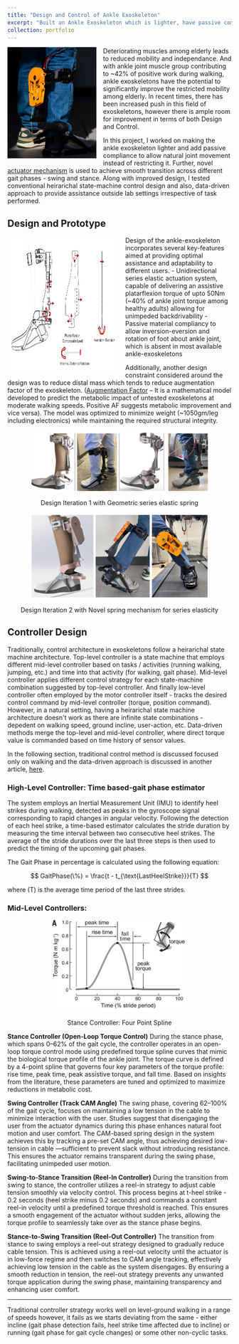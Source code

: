 ```yaml
---
title: "Design and Control of Ankle Exoskeleton"
excerpt: "Built an Ankle Exoskeleton which is lighter, have passive compliance to allow natural joint movement and features novel actuator for near zero-impedance for backdrivability. Skills: CAD, Python, Object-Oriented Programming, State-estimation, Kalman Filter, Finite State Machines, CNC-Machining, Composites, 3D Printing"
collection: portfolio
---
```

<img align="left" width="200" height="250" src="/images/Intro_Exo.jpg" style="padding-right: 15px; padding-bottom: 15px;">
Deteriorating muscles among elderly leads to reduced mobility and independance. And with ankle joint muscle group contributing to ~42% of positive work during walking, ankle exoskeletons have the potential to significantly improve the restricted mobility among elderly. In recent times, there has been increased push in this field of exoskeletons, however there is ample room for improvement in terms of both Design and Control. 

In this project, I worked on making the ankle exoskeleton lighter and add passive compliance to allow natural joint movement instead of restricting it. Further, novel [actuator mechanism](https://gupta-divy.github.io/portfolio/portfolio-1/) is used to achieve smooth transition across different gait phases - swing and stance. Along with improved design, I tested conventional heirarichal state-machine control design and also, data-driven approach to provide assistance outside lab settings irrespective of task performed.

## Design and Prototype
<img align="left" width="250" height="300" src="/images/p2_ankleExo_forces.jpg" style="padding-right: 15px; padding-bottom: 15px;">
Design of the ankle-exoskeleton incorporates several key-features aimed at providing optimal assistance and adaptability to different users. 
- Unidirectional series elastic actuation system, capable of delivering an assistive platarflexion torque of upto 50Nm (~40% of ankle joint torque among healthy adults) allowing for unimpeded backdrivability
- Passive material compliancy to allow inversion-eversion and rotation of foot about ankle joint, which is absent in most available ankle-exoskeletons 

Additionally, another design constraint considered around the design was to reduce distal mass which tends to reduce augmentation factor of the exoskeleton. ([Augmentation Factor](https://jneuroengrehab.biomedcentral.com/articles/10.1186/1743-0003-11-80) – It is a mathematical model developed to predict the metabolic impact of untested exoskeletons at moderate walking speeds. Positive AF suggests metabolic improvement and vice versa). The model was optimized to minimize weight (~1050gm/leg including electronics) while maintaining the required structural integrity. 

<img src="/images/p2_AnkleExo_Designs.png" alt="Design Iteration 1" style="display: block; margin: 15px auto; width: 80%; height: auto;">
<center>Design Iteration 1 with Geometric series elastic spring</center>

<img src="/images/p2_AnkleExo_Designs2.jpg" alt="Design Iteration 2" style="display: block; margin: 15px auto; width: 80%; height: auto;">
<center>Design Iteration 2 with Novel spring mechanism for series elasticity</center>

## Controller Design 
Traditionally, control architecture in exoskeletons follow a heirarichal state machine architecture. Top-level controller is a state machine that employs different mid-level controller based on tasks / activities (running walking, jumping, etc.) and time into that activity (for walking, gait phase). Mid-level controller applies different control strategy for each state-machine combination suggested by top-level controller. And finally low-level controller often employed by the motor controller itself - tracks the desired control command by mid-level controller (torque, position command). However, in a natural setting, having a heirarichal state machine architecture doesn't work as there are infinite state combinations - depedent on walking speed, ground incline, user-action, etc. Data-driven methods merge the top-level and mid-level controller, where direct torque value is commanded based on time history of sensor values.

In the following section, traditional control method is discussed focused only on walking and the data-driven approach is discussed in another article, [here](/_portfolio/portfolio-3.md). 

### High-Level Controller: Time based-gait phase estimator 
The system employs an Inertial Measurement Unit (IMU) to identify heel strikes during walking, detected as peaks in the gyroscope signal corresponding to rapid changes in angular velocity. Following the detection of each heel strike, a time-based estimator calculates the stride duration by measuring the time interval between two consecutive heel strikes. The average of the stride durations over the last three steps is then used to predict the timing of the upcoming gait phases.

The Gait Phase in percentage is calculated using the following equation:

$$
GaitPhase(\%) = \frac{t - t_{\text{LastHeelStrike}}}{T}
$$

where \(T\) is the average time period of the last three strides.

### Mid-Level Controllers:
<img src="/images/p2_fourPointSpline.jpg" alt="Four Point Spline" style="display: block; margin: 15px auto; width: 60%; height: auto;">

<center>Stance Controller: Four Point Spline </center> 

**Stance Controller (Open-Loop Torque Control)**
During the stance phase, which spans 0–62\% of the gait cycle, the controller operates in an open-loop torque control mode using predefined torque spline curves that mimic the biological torque profile of the ankle joint. The torque curve is defined by a 4-point spline that governs four key parameters of the torque profile: rise time, peak time, peak assistive torque, and fall time. Based on insights from the literature, these parameters are tuned and optimized to maximize reductions in metabolic cost.

**Swing Controller (Track CAM Angle)**
The swing phase, covering 62–100\% of the gait cycle, focuses on maintaining a low tension in the cable to minimize interaction with the user. Studies suggest that disengaging the user from the actuator dynamics during this phase enhances natural foot motion and user comfort. The CAM-based spring design in the system achieves this by tracking a pre-set CAM angle, thus achieving desired low-tension in cable —sufficient to prevent slack without introducing resistance. This ensures the actuator remains transparent during the swing phase, facilitating unimpeded user motion.

**Swing-to-Stance Transition (Reel-In Controller)**
During the transition from swing to stance, the controller utilizes a reel-in strategy to adjust cable tension smoothly via velocity control. This process begins at t-heel strike - 0.2 seconds (heel strike minus 0.2 seconds) and commands a constant reel-in velocity until a predefined torque threshold is reached. This ensures a smooth engagement of the actuator without sudden jerks, allowing the torque profile to seamlessly take over as the stance phase begins.

**Stance-to-Swing Transition (Reel-Out Controller)**
The transition from stance to swing employs a reel-out strategy designed to gradually reduce cable tension. This is achieved using a reel-out velocity until the actuator is in low-force regime and then switches to CAM angle tracking, effectively achieving low tension in the cable as the system disengages. By ensuring a smooth reduction in tension, the reel-out strategy prevents any unwanted torque application during the swing phase, maintaining transparency and enhancing user comfort.

---
Traditional controller strategy works well on level-ground walking in a range of speeds however, it fails as we starts deviating from the same - either incline (gait phase detection fails, heel strike time affected due to incline) or running (gait phase for gait cycle changes) or some other non-cyclic tasks. 